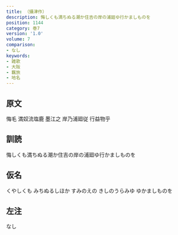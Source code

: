 ```yaml
---
title: （攝津作）
description: 悔しくも満ちぬる潮か住吉の岸の浦廻ゆ行かましものを
position: 1144
category: 巻7
version: '1.0'
volume: 7
comparison:
- なし
keywords:
- 雑歌
- 大阪
- 羈旅
- 地名
---
```


## 原文

悔毛 満奴流塩鹿 墨江之 岸乃浦廻従 行益物乎

## 訓読

悔しくも満ちぬる潮か住吉の岸の浦廻ゆ行かましものを

## 仮名

くやしくも みちぬるしほか すみのえの きしのうらみゆ ゆかましものを

## 左注

なし
